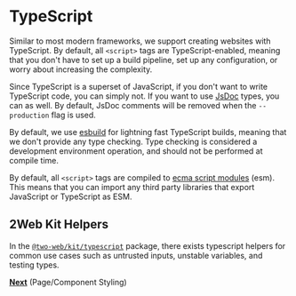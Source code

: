 # TypeScript

Similar to most modern frameworks, we support creating websites with TypeScript.
By default, all `<script>` tags are TypeScript-enabled, meaning that you don't
have to set up a build pipeline, set up any configuration, or worry about
increasing the complexity.

Since TypeScript is a superset of JavaScript, if you don't want to write
TypeScript code, you can simply not.
If you want to use [JsDoc](https://jsdoc.app/) types, you can as well.
By default, JsDoc comments will be removed when the `--production` flag is
used.

By default, we use [esbuild](https://esbuild.github.io/) for lightning fast
TypeScript builds, meaning that we don't provide any type checking.
Type checking is considered a development environment operation, and should not
be performed at compile time.

By default, all `<script>` tags are compiled to
[ecma script modules](https://webpack.js.org/guides/ecma-script-modules/) (esm).
This means that you can import any third party libraries that export JavaScript
or TypeScript as ESM.

## 2Web Kit Helpers

In the [`@two-web/kit/typescript`](../packages/typescript/README.md) package,
there exists typescript helpers for common use cases such as untrusted inputs,
unstable variables, and testing types.

[**Next**](./9-styling.md) (Page/Component Styling)
